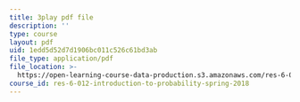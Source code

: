 ```yaml
---
title: 3play pdf file
description: ''
type: course
layout: pdf
uid: 1edd5d52d7d1906bc011c526c61bd3ab
file_type: application/pdf
file_location: >-
  https://open-learning-course-data-production.s3.amazonaws.com/res-6-012-introduction-to-probability-spring-2018/1edd5d52d7d1906bc011c526c61bd3ab_mUxg3j_h5GM.pdf
course_id: res-6-012-introduction-to-probability-spring-2018
---
```

